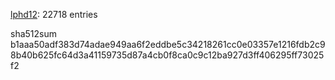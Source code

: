 [lphd12](https://github.com/lphd12): 22718 entries

sha512sum b1aaa50adf383d74adae949aa6f2eddbe5c34218261cc0e03357e1216fdb2c98b40b625fc64d3a41159735d87a4cb0f8ca0c9c12ba927d3ff406295ff73025f2
